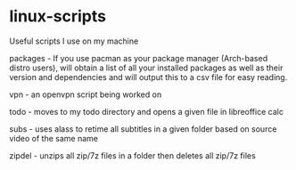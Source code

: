 # linux-scripts
Useful scripts I use on my machine

packages - If you use pacman as your package manager (Arch-based distro users), will obtain a list of 
all your installed packages as well as their version and dependencies and will output this to a csv file
for easy reading.

vpn - an openvpn script being worked on

todo - moves to my todo directory and opens a given file in libreoffice calc

subs - uses alass to retime all subtitles in a given folder based on source video of the same name

zipdel - unzips all zip/7z files in a folder then deletes all zip/7z files
